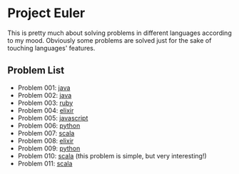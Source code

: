 # Project Euler

This is pretty much about solving problems in different languages according to my mood. Obviously some problems are solved just for the sake of touching languages' features.

## Problem List

 * Problem 001: [java](java/src/Problem001.java)
 * Problem 002: [java](java/src/Problem002.java)
 * Problem 003: [ruby](ruby/Problem003.rb)
 * Problem 004: [elixir](elixir/Problem004.exs)
 * Problem 005: [javascript](javascript/Problem005.js)
 * Problem 006: [python](python/Problem006.py)
 * Problem 007: [scala](scala/src/Problem007.scala)
 * Problem 008: [elixir](elixir/Problem008.exs)
 * Problem 009: [python](python/Problem009.py)
 * Problem 010: [scala](scala/src/Problem010.scala) (this problem is simple, but very interesting!)
 * Problem 011: [scala](scala/src/Problem011.scala)
